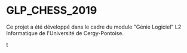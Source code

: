 # GLP_CHESS_2019

Ce projet a été développé dans le cadre du module "Génie Logiciel" L2 Informatique de l'Université de Cergy-Pontoise.

t